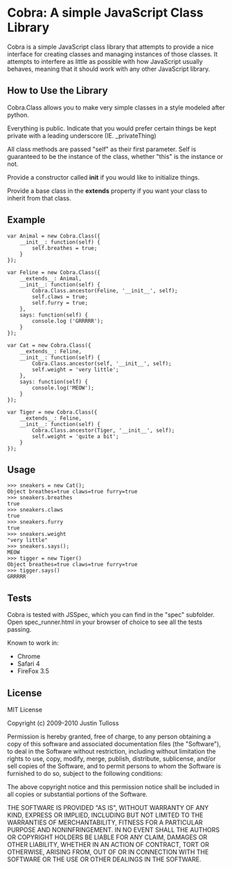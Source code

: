 Cobra: A simple JavaScript Class Library
========================================

Cobra is a simple JavaScript class library that attempts to provide a nice interface
for creating classes and managing instances of those classes. It attempts to
interfere as little as possible with how JavaScript usually behaves, meaning that it
should work with any other JavaScript library.

How to Use the Library
----------------------

Cobra.Class allows you to make very simple classes
in a style modeled after python.

Everything is public. Indicate that you would prefer certain things be kept private
with a leading underscore (IE. _privateThing)

All class methods are passed "self" as their first parameter. Self is guaranteed to be
the instance of the class, whether "this" is the instance or not.

Provide a constructor called __init__ if you would like to initialize things.

Provide a base class in the __extends__ property if you want your class to inherit from that class.

Example
-------
    var Animal = new Cobra.Class({
        __init__: function(self) {
            self.breathes = true;
        }
    });

    var Feline = new Cobra.Class({
        __extends__: Animal,
        __init__: function(self) {
            Cobra.Class.ancestor(Feline, '__init__', self);
            self.claws = true;
            self.furry = true;
        },
        says: function(self) {
            console.log ('GRRRRR');
        }
    });

    var Cat = new Cobra.Class({
        __extends__: Feline,
        __init__: function(self) {
            Cobra.Class.ancestor(self, '__init__', self);
            self.weight = 'very little';
        },
        says: function(self) {
            console.log('MEOW');
        }
    });

    var Tiger = new Cobra.Class({
        __extends__: Feline,
        __init__: function(self) {
            Cobra.Class.ancestor(Tiger, '__init__', self);
            self.weight = 'quite a bit';
        }
    });

Usage
-----

    >>> sneakers = new Cat();
    Object breathes=true claws=true furry=true
    >>> sneakers.breathes
    true
    >>> sneakers.claws
    true
    >>> sneakers.furry
    true
    >>> sneakers.weight
    "very little"
    >>> sneakers.says();
    MEOW
    >>> tigger = new Tiger()
    Object breathes=true claws=true furry=true
    >>> tigger.says()
    GRRRRR

Tests
-----

Cobra is tested with JSSpec, which you can find in the "spec" subfolder. Open spec_runner.html
in your browser of choice to see all the tests passing.

Known to work in:
 * Chrome
 * Safari 4
 * FireFox 3.5

License
-------
MIT License

Copyright (c) 2009-2010 Justin Tulloss

Permission is hereby granted, free of charge, to any person obtaining a copy
of this software and associated documentation files (the "Software"), to deal
in the Software without restriction, including without limitation the rights
to use, copy, modify, merge, publish, distribute, sublicense, and/or sell
copies of the Software, and to permit persons to whom the Software is
furnished to do so, subject to the following conditions:

The above copyright notice and this permission notice shall be included in
all copies or substantial portions of the Software.

THE SOFTWARE IS PROVIDED "AS IS", WITHOUT WARRANTY OF ANY KIND, EXPRESS OR
IMPLIED, INCLUDING BUT NOT LIMITED TO THE WARRANTIES OF MERCHANTABILITY,
FITNESS FOR A PARTICULAR PURPOSE AND NONINFRINGEMENT. IN NO EVENT SHALL THE
AUTHORS OR COPYRIGHT HOLDERS BE LIABLE FOR ANY CLAIM, DAMAGES OR OTHER
LIABILITY, WHETHER IN AN ACTION OF CONTRACT, TORT OR OTHERWISE, ARISING FROM,
OUT OF OR IN CONNECTION WITH THE SOFTWARE OR THE USE OR OTHER DEALINGS IN
THE SOFTWARE.
